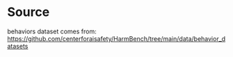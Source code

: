 # Source

behaviors dataset comes from: https://github.com/centerforaisafety/HarmBench/tree/main/data/behavior_datasets